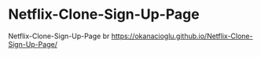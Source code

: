 # Netflix-Clone-Sign-Up-Page
Netflix-Clone-Sign-Up-Page
br
https://okanacioglu.github.io/Netflix-Clone-Sign-Up-Page/
